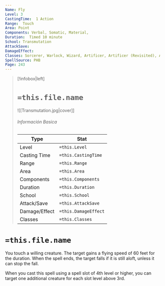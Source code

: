 ```yaml
---
Name: Fly
Level: 3
CastingTime:  1 Action 
Range:  Touch
Area: Point
Components: Verbal, Somatic, Material, 
Duration:  Timed 10 minute
School: Transmutation
AttackSave: 
DamageEffect: 
Classes: Sorcerer, Warlock, Wizard, Artificer, Artificer (Revisited), Artificer, 
SpellSource: PHB
Page: 243
---
```


>[!infobox|left]
># `=this.file.name`
>![[Transmutation.jpg|cover]]
> ###### Información Basica
> Type |  Stat |
> ---|---|
> Level | `=this.Level` |
> Casting Time | `=this.CastingTime` |
> Range | `=this.Range` |
> Area | `=this.Area` |
> Components | `=this.Components` |
> Duration | `=this.Duration` |
> School | `=this.School` |
> Attack/Save | `=this.AttackSave` |
> Damage/Effect | `=this.DamageEffect` |
> Classes | `=this.Classes` |

# `=this.file.name`
You touch a willing creature. The target gains a flying speed of 60 feet for the duration. When the spell ends, the target falls if it is still aloft, unless it can stop the fall.



 


When you cast this spell using a spell slot of 4th level or higher, you can target one additional creature for each slot level above 3rd. 